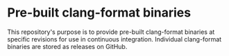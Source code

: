 # Pre-built clang-format binaries

This repository's purpose is to provide pre-built clang-format binaries at specific revisions for
use in continuous integration. Individual clang-format binaries are stored as releases on GitHub.
